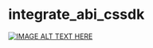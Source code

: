 # integrate_abi_cssdk

[![IMAGE ALT TEXT HERE](https://img.youtube.com/vi/YOUTUBE_VIDEO_ID_HERE/0.jpg)](https://www.youtube.com/watch?v=Uv4CnwtXDB0)
